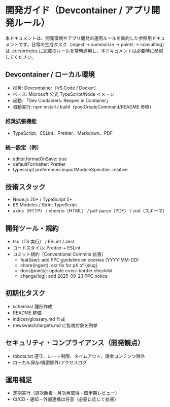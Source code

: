 # 開発ガイド（Devcontainer / アプリ開発ルール）

本ドキュメントは、開発環境やアプリ開発の運用ルールを集約した参照用ドキュメントです。日常の生成タスク（ingest → summarize → points → consulting）は .cursor/rules に記載のルールを常時適用し、本ドキュメントは必要時に参照してください。

## Devcontainer / ローカル環境

- 推奨: Devcontainer（VS Code / Docker）
- ベース: Microsoft 公式 TypeScript/Node イメージ
- 起動: 「Dev Containers: Reopen in Container」
- 自動実行: npm install / build（postCreateCommand/README 参照）

### 推奨拡張機能

- TypeScript、ESLint、Prettier、Markdown、PDF

### 統一設定（例）

- editor.formatOnSave: true
- defaultFormatter: Prettier
- typescript.preferences.importModuleSpecifier: relative

## 技術スタック

- Node.js 20+ / TypeScript 5+
- ES Modules / Strict TypeScript
- axios（HTTP） / cheerio（HTML） / pdf-parse（PDF） / zod（スキーマ）

## 開発ツール・規約

- tsx（TS 実行） / ESLint / Jest
- コードスタイル: Prettier + ESLint
- コミット規約（Conventional Commits 拡張）
  - feat(law): add PPC guideline on cookies (YYYY-MM-DD)
  - chore(ingest): ocr fix for pX of {slug}
  - docs(points): update cross-border checklist
  - change(log): add 2025-09-23 PPC notice

## 初期化タスク

- schemas/ 雛形作成
- README 整備
- indices/glossary.md 作成
- newswatch/targets.md に監視対象を列挙

## セキュリティ・コンプライアンス（開発観点）

- robots.txt 遵守、レート制限、タイムアウト、課金コンテンツ除外
- ローカル保存/機密除外/アクセスログ

## 運用補足

- 定期実行（週次新着・月次再取得・四半期レビュー）
- CI/CD・通知・外部連携は任意（必要に応じて拡張）
